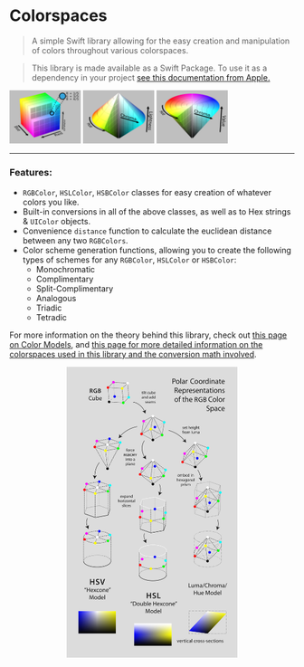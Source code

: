 # Colorspaces

> A simple Swift library allowing for the easy creation and manipulation of colors throughout various colorspaces.

> This library is made available as a Swift Package. To use it as a dependency in your project [see this documentation from Apple.](https://developer.apple.com/documentation/xcode/adding_package_dependencies_to_your_app)

<img src="Assets/RGB_3D.png" width="25%"> <img src="Assets/HSL_3D.png" width="25%"> <img src="Assets/HSV_3D.png" width="25%">

---

### Features:
- `RGBColor`, `HSLColor`, `HSBColor` classes for easy creation of whatever colors you like.
- Built-in conversions in all of the above classes, as well as to Hex strings & `UIColor` objects.
- Convenience `distance` function to calculate the euclidean distance between any two `RGBColors`.
- Color scheme generation functions, allowing you to create the following types of schemes for any `RGBColor`, `HSLColor` or `HSBColor`:
    * Monochromatic
    * Complimentary
    * Split-Complimentary
    * Analogous
    * Triadic
    * Tetradic

For more information on the theory behind this library, check out [this page on Color Models](https://en.wikipedia.org/wiki/Color_model), and [this page for more detailed information on the colorspaces used in this library and the conversion math involved](https://en.wikipedia.org/wiki/HSL_and_HSV).

<p align="center">
   <img src="Assets/HSL_HSV_Derivation.png" align="center" width="60%">
</p>
